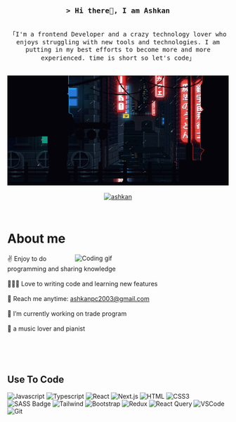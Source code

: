 <!-- Intro  -->
<h3 align="center">
  <samp>&gt; Hi there👋, I am Ashkan
</h3>

<p align="center"> 
  <samp>
  <br>
  「I'm a frontend Developer and a crazy technology lover who enjoys struggling with new tools and technologies. I am putting in my best efforts to become more and more experienced. time is short so let's code」
  <br>
    <br>
  </samp>
</p>
<p align="center">
<img src="https://github.com/Ashkan2003/Ashkan2003/blob/main/3zpz8WQe4SNGkE7moUEDKrWLaiAXZADzKvxvxYBsWidJzvvyR4HmfCEJcxPxQn2jMVz5buSVGmVAoj9bMrXDRD3ZPLncvTQyo6Yq1DjNbzjJwnXVGT3VYVXNmC7Nsi3rb4jqDaDbkzSwbnpo5QY5.gif" width="550" height="250"/>
</p>

<p align="center">
 <a href="https://linkedin.com/in/ashkan-bibioghli" target="_blank">
  <img src="https://img.shields.io/badge/LinkedIn-0077B5?style=for-the-badge&logo=linkedin&logoColor=white" alt="ashkan"/>
 </a>
</p>
<br />

<!-- About Section -->
 # About me
 
<p>
 <img align="right" width="350" src="/assets/programmer.gif" alt="Coding gif" />
  
 ✌️ Enjoy to do programming and sharing knowledge <br/> <br/>
 👨🏻‍💻 Love to writing code and learning new features<br/> <br/>
 📧 Reach me anytime: ashkanpc2003@gmail.com<br/> <br/>
 🔭 I’m currently working on trade program<br> <br/>
 🎹 a music lover and pianist
 


</p>

<br/>
<br/>
<br/>

## Use To Code

![Javascript](https://img.shields.io/badge/Javascript-F0DB4F?style=for-the-badge&labelColor=black&logo=javascript&logoColor=F0DB4F)
![Typescript](https://img.shields.io/badge/Typescript-007acc?style=for-the-badge&labelColor=black&logo=typescript&logoColor=007acc)
![React](https://img.shields.io/badge/-React-61DBFB?style=for-the-badge&labelColor=black&logo=react&logoColor=61DBFB)
![Next.js](https://img.shields.io/badge/next.js-000000?style=for-the-badge&logo=nextdotjs&logoColor=white)
![HTML](https://img.shields.io/badge/HTML5-E34F26?style=for-the-badge&logo=html5&logoColor=white)
![CSS3](https://img.shields.io/badge/CSS3-1572B6?style=for-the-badge&logo=css3&logoColor=white)
![SASS Badge](https://img.shields.io/badge/Sass-CC6699?style=for-the-badge&logo=sass&logoColor=white)
![Tailwind](https://img.shields.io/badge/Tailwind_CSS-092749?style=for-the-badge&logo=tailwindcss&logoColor=06B6D4&labelColor=000000)
![Bootstrap](https://img.shields.io/badge/Bootstrap-563D7C?style=for-the-badge&logo=bootstrap&logoColor=white)
![Redux](https://img.shields.io/badge/Redux-593D88?style=for-the-badge&logo=redux&logoColor=white)
![React Query](https://img.shields.io/badge/-React_Query-FF4154?style=for-the-badge&logo=react%20query&logoColor=white)
![VSCode](https://img.shields.io/badge/Visual_Studio-0078d7?style=for-the-badge&logo=visual%20studio&logoColor=white)
![Git](https://img.shields.io/badge/Git-F05032?style=for-the-badge&logo=git&logoColor=white)

<br/>


